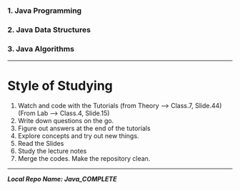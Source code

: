 ### 1. Java Programming
### 2. Java Data Structures
### 3. Java Algorithms

---
# Style of Studying

1. Watch and code with the Tutorials (from Theory -->  Class.7, Slide.44) (From Lab --> Class.4, Slide.15)
2. Write down questions on the go. 
3. Figure out answers at the end of the tutorials 
4. Explore concepts and try out new things. 
5. Read the Slides 
6. Study the lecture notes
7. Merge the codes. Make the repository clean. 

---
**_Local Repo Name: Java_COMPLETE_**